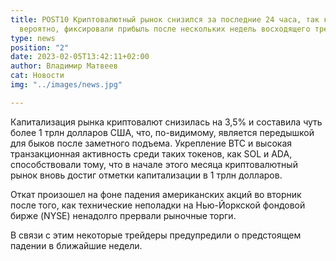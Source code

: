 ```yaml
---
title: POST10 Криптовалютный рынок снизился за последние 24 часа, так как трейдеры,
  вероятно, фиксировали прибыль после нескольких недель восходящего тренда.
type: news
position: "2"
date: 2023-02-05T13:42:11+02:00
author: Владимир Матвеев
cat: Новости
img: "../images/news.jpg"

---
```

<!--StartFragment-->

Капитализация рынка криптовалют снизилась на 3,5% и составила чуть более 1 трлн долларов США, что, по-видимому, является передышкой для быков после заметного подъема. Укрепление BTC и высокая транзакционная активность среди таких токенов, как SOL и ADA, способствовали тому, что в начале этого месяца криптовалютный рынок вновь достиг отметки капитализации в 1 трлн долларов.

Откат произошел на фоне падения американских акций во вторник после того, как технические неполадки на Нью-Йоркской фондовой бирже (NYSE) ненадолго прервали рыночные торги.

В связи с этим некоторые трейдеры предупредили о предстоящем падении в ближайшие недели.

<!--EndFragment-->